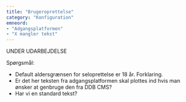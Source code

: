```yaml
---
title: "Brugeroprettelse"
category: "Konfiguration"
emneord: 
- "Adgangsplatformen"
- "X mangler tekst"
---
```


UNDER UDARBEJDELSE

Spørgsmål:
- Default aldersgrænsen for seloprettelse er 18 år. Forklaring.
- Er det her teksten fra adgangsplatformen skal plottes ind hvis man ønsker at genbruge den fra DDB CMS?
- Har vi en standard tekst?


